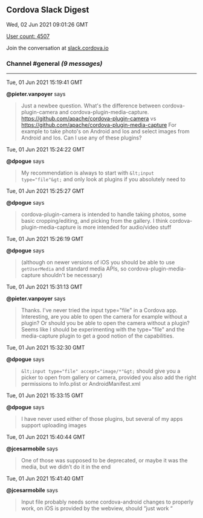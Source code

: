 ## Cordova Slack Digest
Wed, 02 Jun 2021 09:01:26 GMT

[User count: 4507](https://cordova.slack.com/)


Join the conversation at [slack.cordova.io](http://slack.cordova.io/)

### __Channel #general__ _(9 messages)_
---

Tue, 01 Jun 2021 15:19:41 GMT

__@pieter.vanpoyer__ says 
> Just a newbee question. What's the difference between cordova-plugin-camera and cordova-plugin-media-capture.
> <https://github.com/apache/cordova-plugin-camera> vs <https://github.com/apache/cordova-plugin-media-capture>
> For example to take photo's on Android and Ios and select images from Android and Ios. Can I use any of these plugins?
> 

Tue, 01 Jun 2021 15:24:22 GMT

__@dpogue__ says 
> My recommendation is always to start with `&lt;input type="file"&gt;` and only look at plugins if you absolutely need to
> 

Tue, 01 Jun 2021 15:25:27 GMT

__@dpogue__ says 
> cordova-plugin-camera is intended to handle taking photos, some basic cropping/editing, and picking from the gallery. I think cordova-plugin-media-capture is more intended for audio/video stuff
> 

Tue, 01 Jun 2021 15:26:19 GMT

__@dpogue__ says 
> (although on newer versions of iOS you should be able to use `getUserMedia` and standard media APIs, so cordova-plugin-media-capture shouldn't be necessary)
> 

Tue, 01 Jun 2021 15:31:13 GMT

__@pieter.vanpoyer__ says 
> Thanks.
> I've never tried the input type="file" in a Cordova app.
> Interesting, are you able to open the camera for example without a plugin? Or should you be able to open the camera without a plugin?
> Seems like I should be experimenting with the type="file" and the media-capture plugin to get a good notion of the capabilities.
> 

Tue, 01 Jun 2021 15:32:30 GMT

__@dpogue__ says 
> `&lt;input type="file" accept="image/*"&gt;` should give you a picker to open from gallery or camera, provided you also add the right permissions to Info.plist or AndroidManifest.xml
> 

Tue, 01 Jun 2021 15:33:15 GMT

__@dpogue__ says 
> I have never used either of those plugins, but several of my apps support uploading images
> 

Tue, 01 Jun 2021 15:40:44 GMT

__@jcesarmobile__ says 
> One of those was supposed to be deprecated, or maybe it was the media, but we didn’t do it in the end
> 

Tue, 01 Jun 2021 15:41:40 GMT

__@jcesarmobile__ says 
> Input file probably needs some cordova-android changes to properly work, on iOS is provided by the webview, should “just work “
> 

